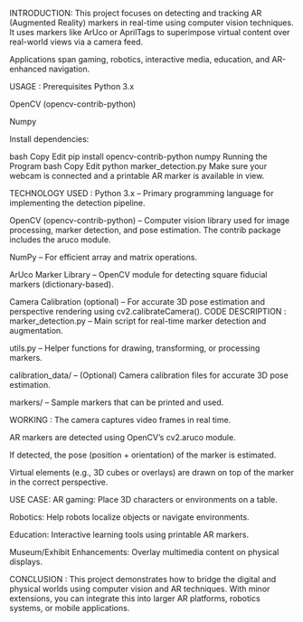 INTRODUCTION:
This project focuses on detecting and tracking AR (Augmented Reality) markers in real-time using computer vision techniques. It uses markers like ArUco or AprilTags to superimpose virtual content over real-world views via a camera feed.

Applications span gaming, robotics, interactive media, education, and AR-enhanced navigation.

USAGE :
Prerequisites
Python 3.x

OpenCV (opencv-contrib-python)

Numpy

Install dependencies:

bash
Copy
Edit
pip install opencv-contrib-python numpy
Running the Program
bash
Copy
Edit
python marker_detection.py
Make sure your webcam is connected and a printable AR marker is available in view.

TECHNOLOGY USED :
Python 3.x – Primary programming language for implementing the detection pipeline.

OpenCV (opencv-contrib-python) – Computer vision library used for image processing, marker detection, and pose estimation. The contrib package includes the aruco module.

NumPy – For efficient array and matrix operations.

ArUco Marker Library – OpenCV module for detecting square fiducial markers (dictionary-based).

Camera Calibration (optional) – For accurate 3D pose estimation and perspective rendering using cv2.calibrateCamera().
CODE DESCRIPTION :
marker_detection.py – Main script for real-time marker detection and augmentation.

utils.py – Helper functions for drawing, transforming, or processing markers.

calibration_data/ – (Optional) Camera calibration files for accurate 3D pose estimation.

markers/ – Sample markers that can be printed and used.

WORKING :
The camera captures video frames in real time.

AR markers are detected using OpenCV’s cv2.aruco module.

If detected, the pose (position + orientation) of the marker is estimated.

Virtual elements (e.g., 3D cubes or overlays) are drawn on top of the marker in the correct perspective.

USE CASE:
AR gaming: Place 3D characters or environments on a table.

Robotics: Help robots localize objects or navigate environments.

Education: Interactive learning tools using printable AR markers.

Museum/Exhibit Enhancements: Overlay multimedia content on physical displays.

CONCLUSION :
This project demonstrates how to bridge the digital and physical worlds using computer vision and AR techniques. With minor extensions, you can integrate this into larger AR platforms, robotics systems, or mobile applications.
